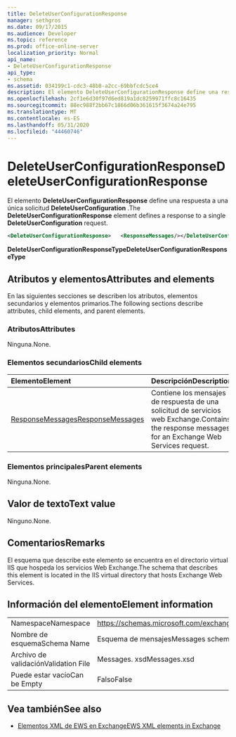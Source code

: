 ```yaml
---
title: DeleteUserConfigurationResponse
manager: sethgros
ms.date: 09/17/2015
ms.audience: Developer
ms.topic: reference
ms.prod: office-online-server
localization_priority: Normal
api_name:
- DeleteUserConfigurationResponse
api_type:
- schema
ms.assetid: 034199c1-cdc3-48b8-a2cc-69bbfcdc5ce4
description: El elemento DeleteUserConfigurationResponse define una respuesta a una única solicitud DeleteUserConfiguration.
ms.openlocfilehash: 2cf1e6d30f97d6ed819a1dc8259971ffc8c16435
ms.sourcegitcommit: 88ec988f2bb67c1866d06b361615f3674a24e795
ms.translationtype: MT
ms.contentlocale: es-ES
ms.lasthandoff: 05/31/2020
ms.locfileid: "44460746"
---
```

# <a name="deleteuserconfigurationresponse"></a><span data-ttu-id="c556a-103">DeleteUserConfigurationResponse</span><span class="sxs-lookup"><span data-stu-id="c556a-103">DeleteUserConfigurationResponse</span></span>

<span data-ttu-id="c556a-104">El elemento **DeleteUserConfigurationResponse** define una respuesta a una única solicitud **DeleteUserConfiguration** .</span><span class="sxs-lookup"><span data-stu-id="c556a-104">The **DeleteUserConfigurationResponse** element defines a response to a single **DeleteUserConfiguration** request.</span></span> 
  
```xml
<DeleteUserConfigurationResponse>   <ResponseMessages/></DeleteUserConfigurationResponse>
```

 <span data-ttu-id="c556a-105">**DeleteUserConfigurationResponseType**</span><span class="sxs-lookup"><span data-stu-id="c556a-105">**DeleteUserConfigurationResponseType**</span></span>
## <a name="attributes-and-elements"></a><span data-ttu-id="c556a-106">Atributos y elementos</span><span class="sxs-lookup"><span data-stu-id="c556a-106">Attributes and elements</span></span>

<span data-ttu-id="c556a-107">En las siguientes secciones se describen los atributos, elementos secundarios y elementos primarios.</span><span class="sxs-lookup"><span data-stu-id="c556a-107">The following sections describe attributes, child elements, and parent elements.</span></span>
  
### <a name="attributes"></a><span data-ttu-id="c556a-108">Atributos</span><span class="sxs-lookup"><span data-stu-id="c556a-108">Attributes</span></span>

<span data-ttu-id="c556a-109">Ninguna.</span><span class="sxs-lookup"><span data-stu-id="c556a-109">None.</span></span>
  
### <a name="child-elements"></a><span data-ttu-id="c556a-110">Elementos secundarios</span><span class="sxs-lookup"><span data-stu-id="c556a-110">Child elements</span></span>

|<span data-ttu-id="c556a-111">**Elemento**</span><span class="sxs-lookup"><span data-stu-id="c556a-111">**Element**</span></span>|<span data-ttu-id="c556a-112">**Descripción**</span><span class="sxs-lookup"><span data-stu-id="c556a-112">**Description**</span></span>|
|:-----|:-----|
|[<span data-ttu-id="c556a-113">ResponseMessages</span><span class="sxs-lookup"><span data-stu-id="c556a-113">ResponseMessages</span></span>](responsemessages.md) <br/> |<span data-ttu-id="c556a-114">Contiene los mensajes de respuesta de una solicitud de servicios web Exchange.</span><span class="sxs-lookup"><span data-stu-id="c556a-114">Contains the response messages for an Exchange Web Services request.</span></span>  <br/> |
   
### <a name="parent-elements"></a><span data-ttu-id="c556a-115">Elementos principales</span><span class="sxs-lookup"><span data-stu-id="c556a-115">Parent elements</span></span>

<span data-ttu-id="c556a-116">Ninguna.</span><span class="sxs-lookup"><span data-stu-id="c556a-116">None.</span></span>
  
## <a name="text-value"></a><span data-ttu-id="c556a-117">Valor de texto</span><span class="sxs-lookup"><span data-stu-id="c556a-117">Text value</span></span>

<span data-ttu-id="c556a-118">Ninguno.</span><span class="sxs-lookup"><span data-stu-id="c556a-118">None.</span></span>
  
## <a name="remarks"></a><span data-ttu-id="c556a-119">Comentarios</span><span class="sxs-lookup"><span data-stu-id="c556a-119">Remarks</span></span>

<span data-ttu-id="c556a-120">El esquema que describe este elemento se encuentra en el directorio virtual IIS que hospeda los servicios Web Exchange.</span><span class="sxs-lookup"><span data-stu-id="c556a-120">The schema that describes this element is located in the IIS virtual directory that hosts Exchange Web Services.</span></span>
  
## <a name="element-information"></a><span data-ttu-id="c556a-121">Información del elemento</span><span class="sxs-lookup"><span data-stu-id="c556a-121">Element information</span></span>

|||
|:-----|:-----|
|<span data-ttu-id="c556a-122">Namespace</span><span class="sxs-lookup"><span data-stu-id="c556a-122">Namespace</span></span>  <br/> |https://schemas.microsoft.com/exchange/services/2006/messages  <br/> |
|<span data-ttu-id="c556a-123">Nombre de esquema</span><span class="sxs-lookup"><span data-stu-id="c556a-123">Schema Name</span></span>  <br/> |<span data-ttu-id="c556a-124">Esquema de mensajes</span><span class="sxs-lookup"><span data-stu-id="c556a-124">Messages schema</span></span>  <br/> |
|<span data-ttu-id="c556a-125">Archivo de validación</span><span class="sxs-lookup"><span data-stu-id="c556a-125">Validation File</span></span>  <br/> |<span data-ttu-id="c556a-126">Messages. xsd</span><span class="sxs-lookup"><span data-stu-id="c556a-126">Messages.xsd</span></span>  <br/> |
|<span data-ttu-id="c556a-127">Puede estar vacío</span><span class="sxs-lookup"><span data-stu-id="c556a-127">Can be Empty</span></span>  <br/> |<span data-ttu-id="c556a-128">Falso</span><span class="sxs-lookup"><span data-stu-id="c556a-128">False</span></span>  <br/> |
   
## <a name="see-also"></a><span data-ttu-id="c556a-129">Vea también</span><span class="sxs-lookup"><span data-stu-id="c556a-129">See also</span></span>

- [<span data-ttu-id="c556a-130">Elementos XML de EWS en Exchange</span><span class="sxs-lookup"><span data-stu-id="c556a-130">EWS XML elements in Exchange</span></span>](ews-xml-elements-in-exchange.md)

